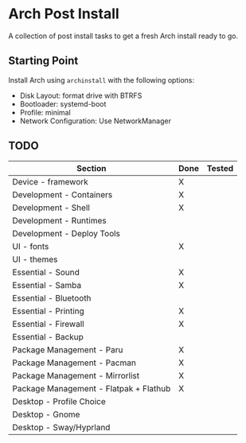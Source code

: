 # Arch Post Install

A collection of post install tasks to get a fresh Arch install ready to go.

## Starting Point

Install Arch using `archinstall` with the following options:
- Disk Layout: format drive with BTRFS
- Bootloader: systemd-boot
- Profile: minimal
- Network Configuration: Use NetworkManager

## TODO

| Section | Done | Tested |
| --- | --- | --- |
| Device - framework | X | |
| Development - Containers | X | |
| Development - Shell | X | |
| Development - Runtimes | | |
| Development - Deploy Tools | | |
| UI - fonts | X | |
| UI - themes | | |
| Essential - Sound | X | |
| Essential - Samba | X | |
| Essential - Bluetooth | | |
| Essential - Printing | X | |
| Essential - Firewall | X | |
| Essential - Backup | | |
| Package Management - Paru | X | |
| Package Management - Pacman | X | |
| Package Management - Mirrorlist | X | |
| Package Management - Flatpak + Flathub | X | |
| Desktop - Profile Choice | | |
| Desktop - Gnome | | |
| Desktop - Sway/Hyprland | | |
